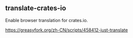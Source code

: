 ## translate-crates-io

Enable browser translation for crates.io.

https://greasyfork.org/zh-CN/scripts/458412-just-translate

